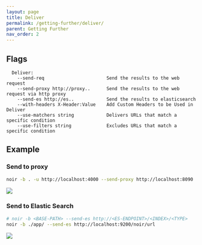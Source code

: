 ```yaml
---
layout: page
title: Deliver
permalink: /getting-further/deliver/
parent: Getting Further
nav_order: 2
---
```


## Flags

```
  Deliver:
    --send-req                       Send the results to the web request
    --send-proxy http://proxy..      Send the results to the web request via http proxy
    --send-es http://es..            Send the results to elasticsearch
    --with-headers X-Header:Value    Add Custom Headers to be Used in Deliver
    --use-matchers string            Delivers URLs that match a specific condition
    --use-filters string             Excludes URLs that match a specific condition
```

## Example
### Send to proxy
```bash
noir -b . -u http://localhost:4000 --send-proxy http://localhost:8090
```

![](/docs/assets/images/contents/send-proxy.png)

### Send to Elastic Search
```bash
# noir -b <BASE-PATH> --send-es http://<ES-ENDPOINT>/<INDEX>/<TYPE>
noir -b ./app/ --send-es http://localhost:9200/noir/url
```

![](https://github.com/hahwul/noir/assets/13212227/4ee8d7ab-4a90-45df-9a79-293390b5d505)